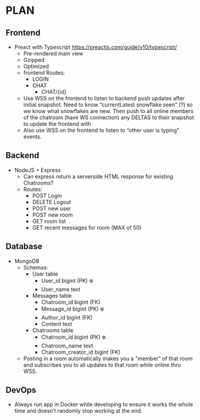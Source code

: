 
# PLAN

## Frontend
* Preact with Typescript https://preactjs.com/guide/v10/typescript/ 
    * Pre-rendered main view
    * Gzipped
    * Optimized
    * frontend Routes: 
        * LOGIN
        * CHAT
            * CHAT/{id}
    * Use WSS on the frontend to listen to backend push updates after initial snapshot. Need to know “currentLatest snowflake seen” (?) so we know what snowflakes are new. Then push to all online members of the chatroom (have WS connection) any DELTAS to their snapshot to update the frontend with
    * Also use WSS on the frontend to listen to “other user is typing” events.

## Backend
* NodeJS + Express
    * Can express return a serverside HTML response for existing Chatrooms?
    * Routes:
        * POST Login
        * DELETE Logout
        * POST new user
        * POST new room
        * GET room list
        * GET recent messages for room (MAX of 50)

## Database
* MongoDB
    * Schemas:
        * User table
            * User_id bigint (PK) ❄️
            * User_name text
        * Messages table 
            * Chatroom_id bigint (FK) 
            * Message_id bigint (PK) ❄️
            * Author_id bigint (FK)
            * Content text
        * Chatrooms table
            * Chatroom_id bigint (PK) ❄️
            * Chatroom_name text
            * Chatroom_creator_id bigint (FK)
    * Posting in a room automatically makes you a "member" of that room and subscribes you to all updates to that room while online thru WSS.

## DevOps
* Always run app in Docker while developing to ensure it works the whole time and doesn’t randomly stop working at the end.